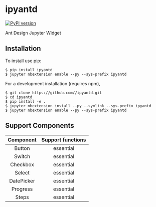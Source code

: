 ipyantd
===============================
[![PyPI version](https://badge.fury.io/py/ipyantd.svg)](https://badge.fury.io/py/ipyantd)

Ant Design Jupyter Widget

Installation
------------

To install use pip:

    $ pip install ipyantd
    $ jupyter nbextension enable --py --sys-prefix ipyantd


For a development installation (requires npm),

    $ git clone https://github.com//ipyantd.git
    $ cd ipyantd
    $ pip install -e .
    $ jupyter nbextension install --py --symlink --sys-prefix ipyantd
    $ jupyter nbextension enable --py --sys-prefix ipyantd

Support Components
------------

|  Component | Support functions |
|:----------:|:-----------------:|
| Button     |     essential     |
| Switch     |     essential     |
| Checkbox   |     essential     |
| Select     |     essential     |
| DatePicker |     essential     |
| Progress   |     essential     |
| Steps      |     essential     |

